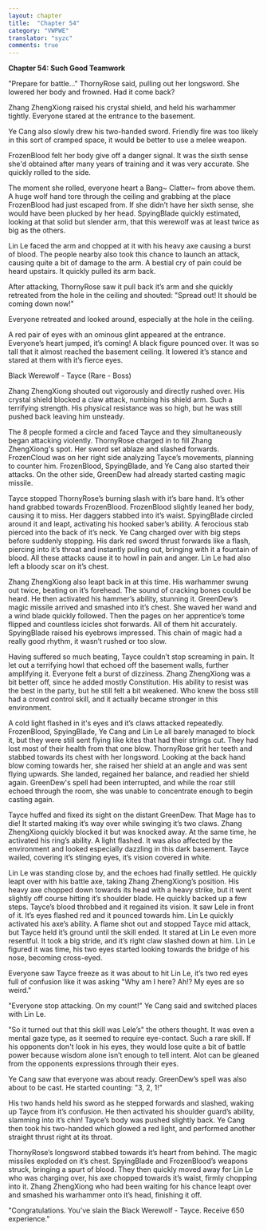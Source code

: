 ```yaml
---
layout: chapter
title:  "Chapter 54"
category: "VWPWE"
translator: "syzc"
comments: true
---
```


**Chapter 54: Such Good Teamwork**
 
"Prepare for battle..." ThornyRose said, pulling out her longsword. She lowered her body and frowned. Had it come back?
 
Zhang ZhengXiong raised his crystal shield, and held his warhammer tightly. Everyone stared at the entrance to the basement.
 
Ye Cang also slowly drew his two-handed sword. Friendly fire was too likely in this sort of cramped space, it would be better to use a melee weapon. 
 
FrozenBlood felt her body give off a danger signal. It was the sixth sense she'd obtained after many years of training and it was very accurate. She quickly rolled to the side.
 
The moment she rolled, everyone heart a Bang~ Clatter~ from above them. A huge wolf hand tore through the ceiling and grabbing at the place FrozenBlood had just escaped from. If she didn’t have her sixth sense, she would have been plucked by her head. SpyingBlade quickly estimated, looking at that solid but slender arm, that this werewolf was at least twice as big as the others. 
 
Lin Le faced the arm and chopped at it with his heavy axe causing a burst of blood. The people nearby also took this chance to launch an attack, causing quite a bit of damage to the arm. A bestial cry of pain could be heard upstairs. It quickly pulled its arm back.
 
After attacking, ThornyRose saw it pull back it’s arm and she quickly retreated from the hole in the ceiling and shouted: "Spread out! It should be coming down now!" 
 
Everyone retreated and looked around, especially at the hole in the ceiling.
 
A red pair of eyes with an ominous glint appeared at the entrance. Everyone’s heart jumped, it’s coming! A black figure pounced over. It was so tall that it almost reached the basement ceiling. It lowered it’s stance and stared at them with it’s fierce eyes.  
 
Black Werewolf - Tayce (Rare - Boss)
 
Zhang ZhengXiong shouted out vigorously and directly rushed over. His crystal shield blocked a claw attack, numbing his shield arm. Such a terrifying strength. His physical resistance was so high, but he was still pushed back leaving him unsteady.
 
The 8 people formed a circle and faced Tayce and they simultaneously began attacking violently. ThornyRose charged in to fill Zhang ZhengXiong's spot. Her sword set ablaze and slashed forwards. FrozenCloud was on her right side analyzing Tayce’s movements, planning to counter him. FrozenBlood, SpyingBlade, and Ye Cang also started their attacks. On the other side, GreenDew had already started casting magic missile.
 
Tayce stopped ThornyRose’s burning slash with it’s bare hand. It’s other hand grabbed towards FrozenBlood. FrozenBlood slightly leaned her body, causing it to miss. Her daggers stabbed into it’s waist. SpyingBlade circled around it and leapt, activating his hooked saber’s ability. A ferocious stab pierced into the back of it’s neck. Ye Cang charged over with big steps before suddenly stopping. His dark red sword thrust forwards like a flash, piercing into it’s throat and instantly pulling out, bringing with it a fountain of blood. All these attacks cause it to howl in pain and anger. Lin Le had also left a bloody scar on it’s chest. 
 
Zhang ZhengXiong also leapt back in at this time. His warhammer swung out twice, beating on it’s forehead. The sound of cracking bones could be heard. He then activated his hammer’s ability, stunning it. GreenDew’s magic missile arrived and smashed into it’s chest. She waved her wand and a wind blade quickly followed. Then the pages on her apprentice’s tome flipped and countless icicles shot forwards. All of them hit accurately. SpyingBlade raised his eyebrows impressed. This chain of magic had a really good rhythm, it wasn’t rushed or too slow.
 
Having suffered so much beating, Tayce couldn’t stop screaming in pain. It let out a terrifying howl that echoed off the basement walls, further amplifying it. Everyone felt a burst of dizziness. Zhang ZhengXiong was a bit better off, since he added mostly Constitution. His ability to resist was the best in the party, but he still felt a bit weakened. Who knew the boss still had a crowd control skill, and it actually became stronger in this environment.
 
A cold light flashed in it's eyes and it’s claws attacked repeatedly. FrozenBlood, SpyingBlade, Ye Cang and Lin Le all barely managed to block it, but they were still sent flying like kites that had their strings cut. They had lost most of their health from that one blow. ThornyRose grit her teeth and stabbed towards its chest with her longsword. Looking at the back hand blow coming towards her, she raised her shield at an angle and was sent flying upwards. She landed, regained her balance, and readied her shield again. GreenDew's spell had been interrupted, and while the roar still echoed through the room, she was unable to concentrate enough to begin casting again.
 
Tayce huffed and fixed its sight on the distant GreenDew. That Mage has to die! It started making it’s way over while swinging it’s two claws. Zhang ZhengXiong quickly blocked it but was knocked away. At the same time, he activated his ring’s ability. A light flashed. It was also affected by the environment and looked especially dazzling in this dark basement. Tayce wailed, covering it’s stinging eyes, it’s vision covered in white.
 
Lin Le was standing close by, and the echoes had finally settled. He quickly leapt over with his battle axe, taking Zhang ZhengXiong’s position. His heavy axe chopped down towards its head with a heavy strike, but it went slightly off course hitting it’s shoulder blade. He quickly backed up a few steps. Tayce’s blood throbbed and it regained its vision. It saw Lele in front of it. It’s eyes flashed red and it pounced towards him. Lin Le quickly activated his axe’s ability. A flame shot out and stopped Tayce mid attack, but Tayce held it’s ground until the skill ended. It stared at Lin Le even more resentful. It took a big stride, and it’s right claw slashed down at him. Lin Le figured it was time, his two eyes started looking towards the bridge of his nose, becoming cross-eyed. 
 
Everyone saw Tayce freeze as it was about to hit Lin Le, it’s two red eyes full of confusion like it was asking "Why am I here? Ah!? My eyes are so weird." 
 
"Everyone stop attacking. On my count!" Ye Cang said and switched places with Lin Le.
 
"So it turned out that this skill was Lele’s" the others thought. It was even a mental gaze type, as it seemed to require eye-contact. Such a rare skill. If his opponents don't look in his eyes, they would lose quite a bit of battle power because wisdom alone isn’t enough to tell intent. Alot can be gleaned from the opponents expressions through their eyes.
 
Ye Cang saw that everyone was about ready. GreenDew’s spell was also about to be cast. He started counting: "3, 2, 1!"
 
His two hands held his sword as he stepped forwards and slashed, waking up Tayce from it’s confusion. He then activated his shoulder guard’s ability, slamming into it’s chin! Tayce’s body was pushed slightly back. Ye Cang then took his two-handed which glowed a red light, and performed another straight thrust right at its throat.
 
ThornyRose’s longsword stabbed towards it’s heart from behind. The magic missiles exploded on it’s chest. SpyingBlade and FrozenBlood’s weapons struck, bringing a spurt of blood. They then quickly moved away for Lin Le who was charging over, his axe chopped towards it’s waist, firmly chopping into it. Zhang ZhengXiong who had been waiting for his chance leapt over and smashed his warhammer onto it’s head, finishing it off.
 
"Congratulations. You’ve slain the Black Werewolf - Tayce. Receive 650 experience."